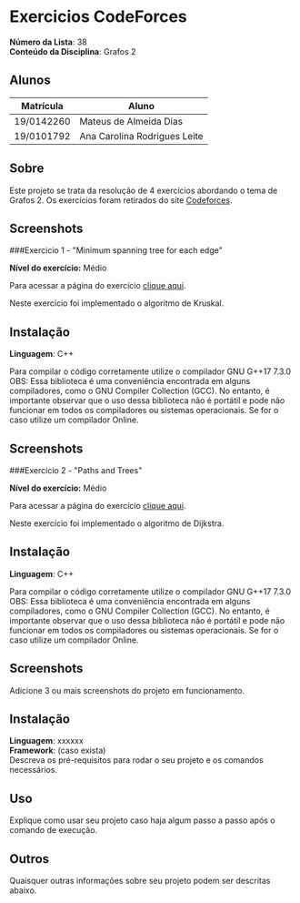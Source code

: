 # Exercicios CodeForces

**Número da Lista**: 38<br>
**Conteúdo da Disciplina**: Grafos 2<br>

## Alunos
|Matrícula | Aluno |
| -- | -- |
| 19/0142260  |  Mateus de Almeida Dias |
| 19/0101792  |  Ana Carolina Rodrigues Leite |

## Sobre 
Este projeto se trata da resolução de 4 exercícios abordando o tema de Grafos 2. Os exercícios foram retirados do site [Codeforces](https://codeforces.com/).

## Screenshots
###Exercicio 1 - "Minimum spanning tree for each edge"

**Nível do exercício:** Médio

Para acessar a página do exercício [clique aqui](https://codeforces.com/problemset/problem/609/E).

Neste exercício foi implementado o algoritmo de Kruskal.

## Instalação 
**Linguagem**: C++<br>

Para compilar o código corretamente utilize o compilador GNU G++17 7.3.0
OBS: Essa biblioteca é uma conveniência encontrada em alguns compiladores, como o GNU Compiler Collection (GCC). No entanto, é importante observar que o uso dessa biblioteca não é portátil e pode não funcionar em todos os compiladores ou sistemas operacionais. Se for o caso utilize um compilador Online.

## Screenshots
###Exercicio 2 - "Paths and Trees"

**Nível do exercício:** Médio

Para acessar a página do exercício [clique aqui](https://codeforces.com/problemset/problem/545/E?csrf_token=953aa652504f4b5f367b3d47a788ab15).

Neste exercício foi implementado o algoritmo de Dijkstra.

## Instalação 
**Linguagem**: C++<br>

Para compilar o código corretamente utilize o compilador GNU G++17 7.3.0
OBS: Essa biblioteca é uma conveniência encontrada em alguns compiladores, como o GNU Compiler Collection (GCC). No entanto, é importante observar que o uso dessa biblioteca não é portátil e pode não funcionar em todos os compiladores ou sistemas operacionais. Se for o caso utilize um compilador Online.

## Screenshots
Adicione 3 ou mais screenshots do projeto em funcionamento.

## Instalação 
**Linguagem**: xxxxxx<br>
**Framework**: (caso exista)<br>
Descreva os pré-requisitos para rodar o seu projeto e os comandos necessários.

## Uso 
Explique como usar seu projeto caso haja algum passo a passo após o comando de execução.

## Outros 
Quaisquer outras informações sobre seu projeto podem ser descritas abaixo.




